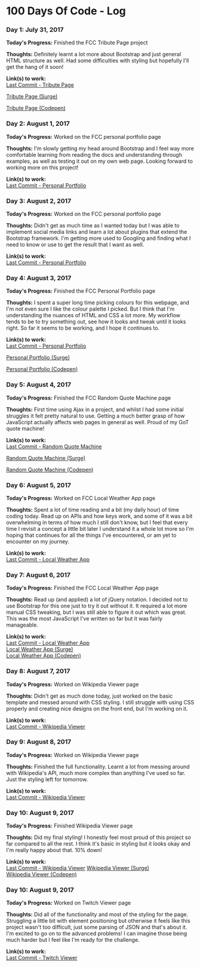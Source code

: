 # 100 Days Of Code - Log

### Day 1: July 31, 2017

**Today's Progress:** Finished the FCC Tribute Page project

**Thoughts:** Definitely learnt a lot more about Bootstrap and just general HTML structure as well. Had some difficulties with styling but hopefully I'll get the hang of it soon!

**Link(s) to work:**   
[Last Commit - Tribute Page](https://github.com/mattchere/tribute/commit/5b697168d7094e3907526c09c42a73d1b80dc920)   

[Tribute Page (Surge)](http://miyamototribute.surge.sh/)   

[Tribute Page (Codepen)](https://codepen.io/mattchere/pen/JyGZbq/)   

### Day 2: August 1, 2017

**Today's Progress:** Worked on the FCC personal portfolio page

**Thoughts:** I'm slowly getting my head around Bootstrap and I feel way more comfortable learning from reading the docs and understanding through examples, as well as testing it out on my own web page. Looking forward to working more on this project!

**Link(s) to work:**   
[Last Commit - Personal Portfolio](https://github.com/mattchere/personal-portfolio/commit/974c9bbeb31c20b4d9e8075e18c2c9ded3cc947a)   

### Day 3: August 2, 2017

**Today's Progress:** Worked on the FCC personal portfolio page

**Thoughts:** Didn't get as much time as I wanted today but I was able to implement social media links and learn a lot about plugins that extend the Bootstrap framework. I'm getting more used to Googling and finding what I need to know or use to get the result that I want as well.

**Link(s) to work:**   
[Last Commit - Personal Portfolio](https://github.com/mattchere/personal-portfolio/commit/7aac8afec1cb428f4aa2d6bdb5de013bc7c0f5ae)   

### Day 4: August 3, 2017

**Today's Progress:** Finished the FCC Personal Portfolio page

**Thoughts:** I spent a super long time picking colours for this webpage, and I'm not even sure I like the colour palette I picked. But I think that I'm understanding the nuances of HTML and CSS a lot more. My workflow tends to be to try something out, see how it looks and tweak until it looks right. So far it seems to be working, and I hope it continues to.

**Link(s) to work:**   
[Last Commit - Personal Portfolio](https://github.com/mattchere/personal-portfolio/commit/d5b8dc39a965969ce1974acb45033afee9611bfa)   

[Personal Portfolio (Surge)](http://mattchere.surge.sh/)   

[Personal Portfolio (Codepen)](https://codepen.io/mattchere/pen/rzMqWw)   

### Day 5: August 4, 2017

**Today's Progress:** Finished the FCC Random Quote Machine page

**Thoughts:** First time using Ajax in a project, and whilst I had some initial struggles it felt pretty natural to use. Getting a much better grasp of how JavaScript actually affects web pages in general as well. Proud of my GoT quote machine!

**Link(s) to work:**   
[Last Commit - Random Quote Machine](https://github.com/mattchere/random-quote/commit/f751fd56f1084fed6723aa0129dc4217d4222513)   

[Random Quote Machine (Surge)](http://got-quotes.surge.sh/)   

[Random Quote Machine (Codepen)](https://codepen.io/mattchere/pen/prNVLm)   

### Day 6: August 5, 2017

**Today's Progress:** Worked on FCC Local Weather App page

**Thoughts:** Spent a lot of time reading and a bit (my daily hour) of time coding today. Read up on APIs and how keys work, and some of it was a bit overwhelming in terms of how much I still don't know, but I feel that every time I revisit a concept a little bit later I understand it a whole lot more so I'm hoping that continues for all the things I've encountered, or am yet to encounter on my journey.

**Link(s) to work:**   
[Last Commit - Local Weather App](https://github.com/mattchere/local-weather/commit/c023cbf64bfe40580dcea32b638e8e42bbc4be2a)   

### Day 7: August 6, 2017

**Today's Progress:** Finished the FCC Local Weather App page

**Thoughts:** Read up (and applied) a lot of jQuery notation. I decided not to use Bootstrap for this one just to try it out without it. It required a lot more manual CSS tweaking, but I was still able to figure it out which was great. This was the most JavaScript I've written so far but it was fairly manageable.

**Link(s) to work:**   
[Last Commit - Local Weather App](https://github.com/mattchere/local-weather/commit/b2ead61dcbb2bcec89eb999ac0c37d5d63815d5a)   
[Local Weather App (Surge)](https://a-localweather-app.surge.sh)   
[Local Weather App (Codepen)](https://codepen.io/mattchere/pen/oeBNPv)   

### Day 8: August 7, 2017

**Today's Progress:** Worked on Wikipedia Viewer page

**Thoughts:** Didn't get as much done today, just worked on the basic template and messed around with CSS styling. I still struggle with using CSS properly and creating nice designs on the front end, but I'm working on it.

**Link(s) to work:**   
[Last Commit - Wikipedia Viewer](https://github.com/mattchere/wikipedia-viewer/commit/11b43246286c2e8c24054e6ccbaf9a5b53262eee)

### Day 9: August 8, 2017

**Today's Progress:** Worked on Wikipedia Viewer page

**Thoughts:** Finished the full functionality. Learnt a lot from messing around with Wikipedia's API, much more complex than anything I've used so far. Just the styling left for tomorrow.

**Link(s) to work:**   
[Last Commit - Wikipedia Viewer](https://github.com/mattchere/wikipedia-viewer/commit/02a0e21a10c7108466d986fb4297fa791e1083bf)

### Day 10: August 9, 2017

**Today's Progress:** Finished Wikipedia Viewer page

**Thoughts:** Did my final styling! I honestly feel most proud of this project so far compared to all the rest. I think it's basic in styling but it looks okay and I'm really happy about that. 10% down!

**Link(s) to work:**   
[Last Commit - Wikipedia Viewer](https://github.com/mattchere/wikipedia-viewer/commit/df7b8a08da21dfeaa479970ceffe28d516bd450d)
[Wikipedia Viewer (Surge)](http://mattchere-wikipedia-viewer.surge.sh/)   
[Wikipedia Viewer (Codepen)](https://codepen.io/mattchere/pen/GvmMMy)  

### Day 10: August 9, 2017

**Today's Progress:** Worked on Twitch Viewer page

**Thoughts:** Did all of the functionality and most of the styling for the page. Struggling a little bit with element positioning but otherwise it feels like this project wasn't too difficult, just some parsing of JSON and that's about it. I'm excited to go on to the advanced problems! I can imagine those being much harder but I feel like I'm ready for the challenge.

**Link(s) to work:**   
[Last Commit - Twitch Viewer](https://github.com/mattchere/twitch-viewer/commit/7b2d1f0a133df4a54bb70c3c6f173529cfc3431a)
